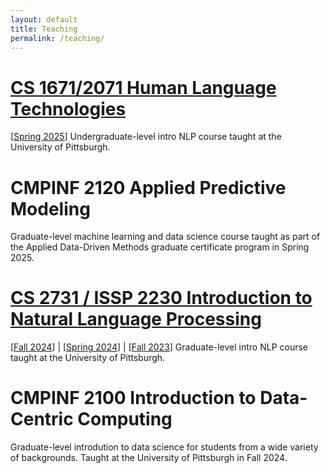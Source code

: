 ```yaml
---
layout: default
title: Teaching
permalink: /teaching/
---
```


# [CS 1671/2071 Human Language Technologies](/cs1671)
\[[Spring 2025](/cs1671_spring2025)\]
Undergraduate-level intro NLP course taught at the University of Pittsburgh.

# CMPINF 2120 Applied Predictive Modeling
Graduate-level machine learning and data science course taught as part of the Applied Data-Driven Methods graduate certificate program in Spring 2025.

# [CS 2731 / ISSP 2230 Introduction to Natural Language Processing](/cs2731)
 \[[Fall 2024](/cs2731_fall2024)\] | \[[Spring 2024](/cs2731_spring2024)\] | \[[Fall 2023](/cs2731_fall2023)\]
Graduate-level intro NLP course taught at the University of Pittsburgh.

# CMPINF 2100 Introduction to Data-Centric Computing
Graduate-level introdution to data science for students from a wide variety of backgrounds. Taught at the University of Pittsburgh in Fall 2024.
